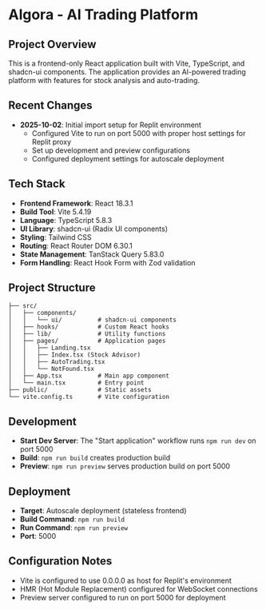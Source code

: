 # Algora - AI Trading Platform

## Project Overview
This is a frontend-only React application built with Vite, TypeScript, and shadcn-ui components. The application provides an AI-powered trading platform with features for stock analysis and auto-trading.

## Recent Changes
- **2025-10-02**: Initial import setup for Replit environment
  - Configured Vite to run on port 5000 with proper host settings for Replit proxy
  - Set up development and preview configurations
  - Configured deployment settings for autoscale deployment

## Tech Stack
- **Frontend Framework**: React 18.3.1
- **Build Tool**: Vite 5.4.19
- **Language**: TypeScript 5.8.3
- **UI Library**: shadcn-ui (Radix UI components)
- **Styling**: Tailwind CSS
- **Routing**: React Router DOM 6.30.1
- **State Management**: TanStack Query 5.83.0
- **Form Handling**: React Hook Form with Zod validation

## Project Structure
```
├── src/
│   ├── components/
│   │   └── ui/          # shadcn-ui components
│   ├── hooks/           # Custom React hooks
│   ├── lib/             # Utility functions
│   ├── pages/           # Application pages
│   │   ├── Landing.tsx
│   │   ├── Index.tsx (Stock Advisor)
│   │   ├── AutoTrading.tsx
│   │   └── NotFound.tsx
│   ├── App.tsx          # Main app component
│   └── main.tsx         # Entry point
├── public/              # Static assets
└── vite.config.ts       # Vite configuration
```

## Development
- **Start Dev Server**: The "Start application" workflow runs `npm run dev` on port 5000
- **Build**: `npm run build` creates production build
- **Preview**: `npm run preview` serves production build on port 5000

## Deployment
- **Target**: Autoscale deployment (stateless frontend)
- **Build Command**: `npm run build`
- **Run Command**: `npm run preview`
- **Port**: 5000

## Configuration Notes
- Vite is configured to use 0.0.0.0 as host for Replit's environment
- HMR (Hot Module Replacement) configured for WebSocket connections
- Preview server configured to run on port 5000 for deployment
